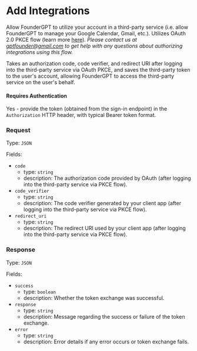 # Add Integrations

Allow FounderGPT to utilize your account in a third-party service (i.e. allow FounderGPT to manage your Google Calendar, Gmail, etc.). Utilizes OAuth 2.0 PKCE flow (learn more [here](https://oauth.net/2/pkce/)). _Please contact us at gptfounder@gmail.com to get help with any questions about authorizing integrations using this flow._

Takes an authorization code, code verifier, and redirect URI after logging into the third-party service via OAuth PKCE, and saves the third-party token to the user's account, allowing FounderGPT to access the third-party service on the user's behalf.

#### Requires Authentication

Yes - provide the token (obtained from the sign-in endpoint) in the `Authorization` HTTP header, with typical Bearer token format.

### Request

Type: `JSON`

Fields:

-   `code`
    -   type: `string`
    -   description: The authorization code provided by OAuth (after logging into the third-party service via PKCE flow).
-   `code_verifier`
    -   type: `string`
    -   description: The code verifier generated by your client app (after logging into the third-party service via PKCE flow).
-   `redirect_uri`
    -   type: `string`
    -   description: The redirect URI used by your client app (after logging into the third-party service via PKCE flow).

### Response

Type: `JSON`

Fields:

-   `success`
    -   type: `boolean`
    -   description: Whether the token exchange was successful.
-   `response`
    -   type: `string`
    -   description: Message regarding the success or failure of the token exchange.
-   `error`
    -   type: `string`
    -   description: Error details if any error occurs or token exchange fails.
